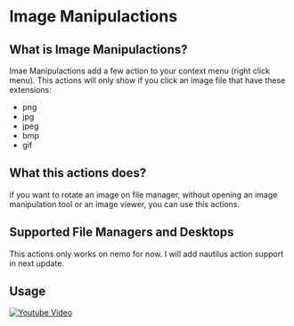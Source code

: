 # Image Manipulactions

## What is Image Manipulactions?

Imae Manipulactions add a few action to your context menu (right click menu). This actions will only show if you click an image file that have these extensions: 

* png
* jpg
* jpeg
* bmp
* gif

## What this actions does?

if you want to rotate an image on file manager, without opening an image manipulation tool or an image viewer, you can use this actions.

## Supported File Managers and Desktops

This actions only works on nemo for now. I will add nautilus action support in next update.

## Usage

[![Youtube Video](https://img.youtube.com/vi/rUJswKDBr8o/0.jpg)](https://youtu.be/rUJswKDBr8o)